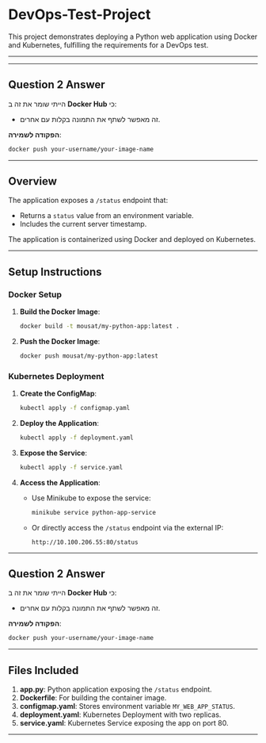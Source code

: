 # DevOps-Test-Project

This project demonstrates deploying a Python web application using Docker and Kubernetes, fulfilling the requirements for a DevOps test.

---

---

## Question 2 Answer

הייתי שומר את זה ב **Docker Hub** כי:

- זה מאפשר לשתף את התמונה בקלות עם אחרים.

**הפקודה לשמירה**:

```bash
docker push your-username/your-image-name
```

---

## Overview

The application exposes a `/status` endpoint that:

- Returns a `status` value from an environment variable.
- Includes the current server timestamp.

The application is containerized using Docker and deployed on Kubernetes.

---

## Setup Instructions

### Docker Setup

1. **Build the Docker Image**:

   ```bash
   docker build -t mousat/my-python-app:latest .
   ```

2. **Push the Docker Image**:
   ```bash
   docker push mousat/my-python-app:latest
   ```

### Kubernetes Deployment

1. **Create the ConfigMap**:

   ```bash
   kubectl apply -f configmap.yaml
   ```

2. **Deploy the Application**:

   ```bash
   kubectl apply -f deployment.yaml
   ```

3. **Expose the Service**:

   ```bash
   kubectl apply -f service.yaml
   ```

4. **Access the Application**:
   - Use Minikube to expose the service:
     ```bash
     minikube service python-app-service
     ```
   - Or directly access the `/status` endpoint via the external IP:
     ```plaintext
     http://10.100.206.55:80/status
     ```

---

## Question 2 Answer

הייתי שומר את זה ב **Docker Hub** כי:

- זה מאפשר לשתף את התמונה בקלות עם אחרים.

**הפקודה לשמירה**:

```bash
docker push your-username/your-image-name
```

---

## Files Included

1. **app.py**: Python application exposing the `/status` endpoint.
2. **Dockerfile**: For building the container image.
3. **configmap.yaml**: Stores environment variable `MY_WEB_APP_STATUS`.
4. **deployment.yaml**: Kubernetes Deployment with two replicas.
5. **service.yaml**: Kubernetes Service exposing the app on port 80.

---
